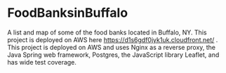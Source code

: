 # FoodBanksinBuffalo
A list and map of some of the food banks located in Buffalo, NY. This project is deployed on AWS here https://d1s6gdf0jyk1uk.cloudfront.net/ . This project is deployed on AWS and uses Nginx as a reverse proxy, the Java Spring web framework, Postgres, the JavaScript library Leaflet, and has wide test coverage.
